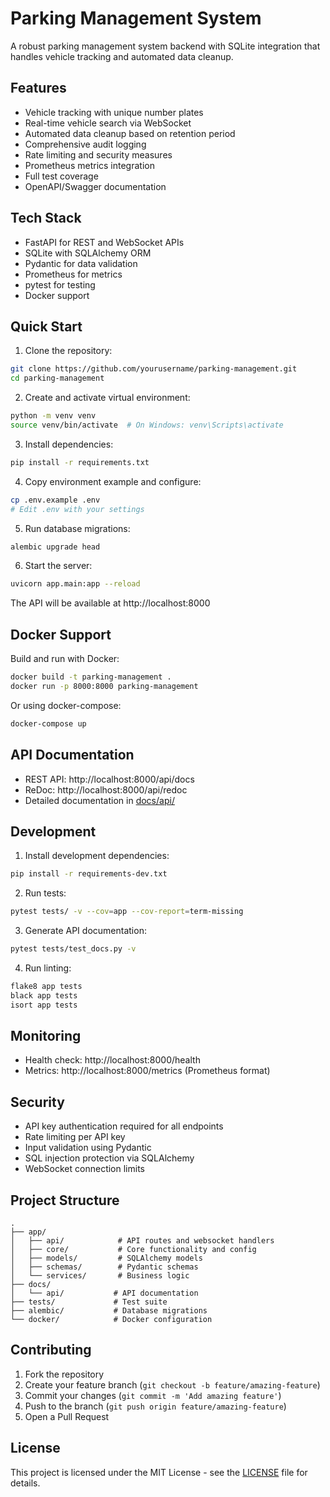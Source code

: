 # Parking Management System

A robust parking management system backend with SQLite integration that handles vehicle tracking and automated data cleanup.

## Features

- Vehicle tracking with unique number plates
- Real-time vehicle search via WebSocket
- Automated data cleanup based on retention period
- Comprehensive audit logging
- Rate limiting and security measures
- Prometheus metrics integration
- Full test coverage
- OpenAPI/Swagger documentation

## Tech Stack

- FastAPI for REST and WebSocket APIs
- SQLite with SQLAlchemy ORM
- Pydantic for data validation
- Prometheus for metrics
- pytest for testing
- Docker support

## Quick Start

1. Clone the repository:
```bash
git clone https://github.com/yourusername/parking-management.git
cd parking-management
```

2. Create and activate virtual environment:
```bash
python -m venv venv
source venv/bin/activate  # On Windows: venv\Scripts\activate
```

3. Install dependencies:
```bash
pip install -r requirements.txt
```

4. Copy environment example and configure:
```bash
cp .env.example .env
# Edit .env with your settings
```

5. Run database migrations:
```bash
alembic upgrade head
```

6. Start the server:
```bash
uvicorn app.main:app --reload
```

The API will be available at http://localhost:8000

## Docker Support

Build and run with Docker:

```bash
docker build -t parking-management .
docker run -p 8000:8000 parking-management
```

Or using docker-compose:

```bash
docker-compose up
```

## API Documentation

- REST API: http://localhost:8000/api/docs
- ReDoc: http://localhost:8000/api/redoc
- Detailed documentation in [docs/api/](docs/api/)

## Development

1. Install development dependencies:
```bash
pip install -r requirements-dev.txt
```

2. Run tests:
```bash
pytest tests/ -v --cov=app --cov-report=term-missing
```

3. Generate API documentation:
```bash
pytest tests/test_docs.py -v
```

4. Run linting:
```bash
flake8 app tests
black app tests
isort app tests
```

## Monitoring

- Health check: http://localhost:8000/health
- Metrics: http://localhost:8000/metrics (Prometheus format)

## Security

- API key authentication required for all endpoints
- Rate limiting per API key
- Input validation using Pydantic
- SQL injection protection via SQLAlchemy
- WebSocket connection limits

## Project Structure

```
.
├── app/
│   ├── api/            # API routes and websocket handlers
│   ├── core/           # Core functionality and config
│   ├── models/         # SQLAlchemy models
│   ├── schemas/        # Pydantic schemas
│   └── services/       # Business logic
├── docs/
│   └── api/           # API documentation
├── tests/             # Test suite
├── alembic/           # Database migrations
└── docker/            # Docker configuration
```

## Contributing

1. Fork the repository
2. Create your feature branch (`git checkout -b feature/amazing-feature`)
3. Commit your changes (`git commit -m 'Add amazing feature'`)
4. Push to the branch (`git push origin feature/amazing-feature`)
5. Open a Pull Request

## License

This project is licensed under the MIT License - see the [LICENSE](LICENSE) file for details.